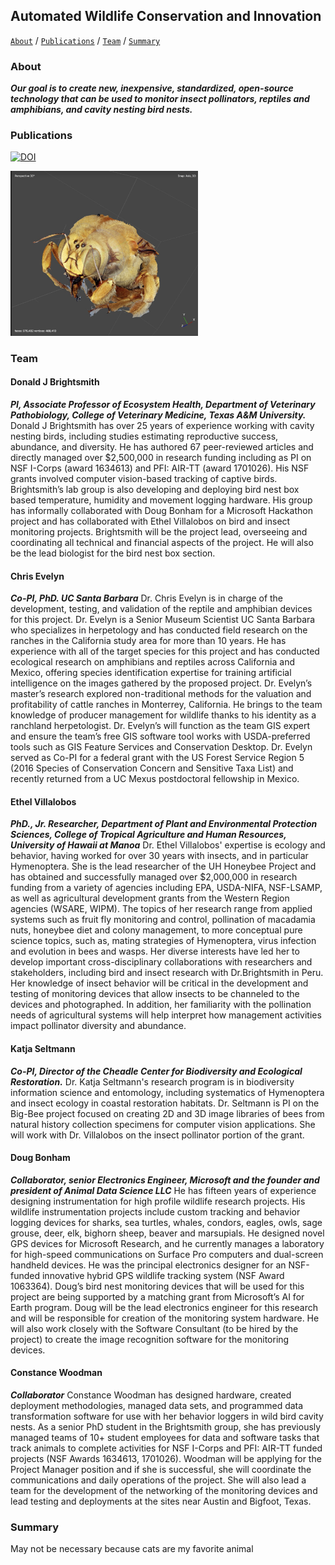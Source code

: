 ## Automated Wildlife Conservation and Innovation


[```About```](#about) / [```Publications```](#publications) /  [```Team```](#team) / [```Summary```](#summary)


### About

***Our goal is to create new, inexpensive, standardized, open-source technology that can be used to monitor insect pollinators, reptiles and amphibians, and cavity nesting bird nests.***



### Publications

[![DOI](https://zenodo.org/badge/DOI/10.5281/zenodo.6603940.svg)](https://doi.org/10.5281/zenodo.6603940)


<img src="images/bee.png" width="300" />
 
### Team

#### Donald J Brightsmith
***PI, Associate Professor of Ecosystem Health, Department of Veterinary Pathobiology, College of Veterinary Medicine, Texas A&M University.***
Donald J Brightsmith has over 25 years of experience working with cavity nesting birds, including studies estimating reproductive success, abundance, and diversity. He has authored 67 peer-reviewed articles and directly managed over \$2,500,000 in research funding including as PI on NSF I-Corps (award 1634613) and PFI: AIR-TT (award 1701026). His NSF grants involved computer vision-based tracking of captive birds. Brightsmith’s lab group is also developing and deploying bird nest box based temperature, humidity and movement logging hardware. His group has informally collaborated with Doug Bonham for a Microsoft Hackathon project and has collaborated with Ethel Villalobos on bird and insect monitoring projects. Brightsmith will be the project lead, overseeing and coordinating all technical and financial aspects of the project. He will also be the lead biologist for the bird nest box section.


#### Chris Evelyn 

***Co-PI, PhD. UC Santa Barbara***
Dr. Chris Evelyn is in charge of the development, testing, and validation of the reptile and amphibian devices for this project. Dr. Evelyn is a Senior Museum Scientist UC Santa Barbara who specializes in herpetology and has conducted field research on the ranches in the California study area for more than 10 years. He has experience with all of the target species for this project and has conducted ecological research on amphibians and reptiles across California and Mexico, offering species identification expertise for training artificial intelligence on the images gathered by the proposed project. Dr. Evelyn’s master’s research explored non-traditional methods for the valuation and profitability of cattle ranches in Monterrey, California. He brings to the team knowledge of producer management for wildlife thanks to his identity as a ranchland herpetologist. Dr. Evelyn’s will function as the team GIS expert and ensure the team’s free GIS software tool works with USDA-preferred tools such as GIS Feature Services and Conservation Desktop. Dr. Evelyn served as Co-PI for a federal grant with the US Forest Service Region 5 (2016 Species of Conservation Concern and Sensitive Taxa List) and recently returned from a UC Mexus postdoctoral fellowship in Mexico.


#### Ethel Villalobos
***PhD., Jr. Researcher, Department of Plant and Environmental Protection Sciences, College of Tropical Agriculture and Human Resources, University of Hawaii at Manoa***
Dr. Ethel Villalobos' expertise is ecology and behavior, having worked for over 30 years with insects, and in particular Hymenoptera. She is the lead researcher of the UH
Honeybee Project and has obtained and successfully managed over $2,000,000 in research funding from a variety of agencies including EPA, USDA-NIFA, NSF-LSAMP, as well as agricultural development grants from the Western Region agencies (WSARE, WIPM). The topics of her research range from applied systems such as fruit fly monitoring and control, pollination of macadamia nuts, honeybee diet and colony management, to more conceptual pure science topics, such as, mating strategies of Hymenoptera, virus infection and evolution in bees and wasps. Her diverse interests have led her to develop important cross-disciplinary collaborations with researchers and stakeholders, including bird and insect research with Dr.Brightsmith in Peru. Her knowledge of insect behavior will be critical in the development and testing of monitoring devices that allow insects to be channeled to the devices and photographed. In addition, her familiarity with the pollination needs of agricultural systems will help interpret how management activities impact pollinator diversity and abundance.


#### Katja Seltmann
***Co-PI, Director of the Cheadle Center for Biodiversity and Ecological Restoration.***
Dr. Katja Seltmann's research program is in biodiversity information science and entomology, including systematics of Hymenoptera and insect ecology in coastal restoration habitats. Dr. Seltmann is PI on the Big-Bee project focused on creating 2D and 3D image libraries of bees from natural history collection specimens for computer vision applications. She will work with Dr. Villalobos on the insect pollinator portion of the grant.


#### Doug Bonham
***Collaborator, senior Electronics Engineer, Microsoft and the
founder and president of Animal Data Science LLC***
He has fifteen years of experience designing instrumentation for high profile wildlife research projects. His wildlife instrumentation projects include custom tracking and behavior logging devices for sharks, sea turtles, whales, condors, eagles, owls, sage grouse, deer, elk, bighorn sheep, beaver and marsupials. He designed novel GPS devices for Microsoft Research, and he currently manages a laboratory for high-speed communications on Surface Pro computers and dual-screen handheld devices. He was the principal electronics designer for an NSF-funded innovative hybrid GPS wildlife tracking system (NSF Award 1063364). Doug’s bird nest monitoring devices that will be used for this project are being supported by a matching grant from Microsoft’s AI for Earth program. Doug will be the lead electronics engineer for this research and will be responsible for creation of the monitoring system hardware. He will also work closely with the Software Consultant (to be hired by the project) to create the image recognition software for the monitoring devices.


#### Constance Woodman 
***Collaborator***
Constance Woodman has designed hardware, created deployment methodologies, managed data sets, and programmed data transformation software for use with her behavior loggers in wild bird cavity nests. As a senior PhD student in the Brightsmith group, she has previously managed teams of 10+ student employees for data and software tasks that track animals to complete activities for NSF I-Corps and PFI: AIR-TT funded projects (NSF Awards 1634613, 1701026). Woodman will be applying for the Project Manager position and if she is successful, she will coordinate the communications and daily operations of the project. She will also lead a team for the development of the networking of the monitoring devices and lead testing and deployments at the sites near Austin and Bigfoot, Texas.

### Summary

May not be necessary because cats are my favorite animal
